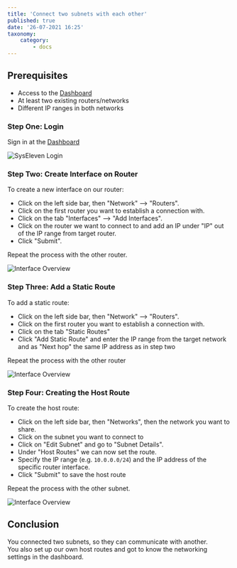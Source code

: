 ```yaml
---
title: 'Connect two subnets with each other'
published: true
date: '26-07-2021 16:25'
taxonomy:
    category:
        - docs
---
```


## Prerequisites

* Access to the [Dashboard](https://dashboard.cloud.syseleven.net)
* At least two existing routers/networks
* Different IP ranges in both networks

### Step One: Login

Sign in at the  [Dashboard](https://dashboard.cloud.syseleven.net)

![SysEleven Login](../../images/horizon-login.png)

### Step Two: Create Interface on Router

To create a new interface on our router:

* Click on the left side bar, then "Network" --> "Routers".
* Click on the first router you want to establish a connection with.
* Click on the tab "Interfaces" --> "Add Interfaces".
* Click on the router we want to connect to and add an IP under "IP" out of the IP range from target router.
* Click "Submit".

Repeat the process with the other router.

![Interface Overview](../../images/router-interface.png)

### Step Three: Add a Static Route

To add a static route:

* Click on the left side bar, then "Network" --> "Routers".
* Click on the first router you want to establish a connection with.
* Click on the tab "Static Routes"
* Click "Add Static Route" and enter the IP range from the target network and as "Next hop" the same IP address as in step two

Repeat the process with the other router

![Interface Overview](../../images/static-route.png)

### Step Four: Creating the Host Route

To create the host route:

* Click on the left side bar, then "Networks", then the network you want to share.
* Click on the subnet you want to connect to
* Click on "Edit Subnet" and go to "Subnet Details".
* Under "Host Routes" we can now set the route.
* Specify the IP range (e.g. `10.0.0.0/24`) and the IP address of the specific router interface.
* Click "Submit" to save the host route

Repeat the process with the other subnet.

![Interface Overview](../../images/hostroute.png)

## Conclusion

You connected two subnets, so they can communicate with another.  
You also set up our own host routes and got to know the networking settings in the dashboard.
